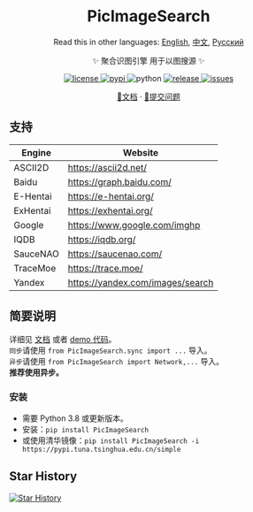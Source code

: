 <div align="center">

# PicImageSearch
Read this in other languages: [English](README.md), [中文](README.cn.md), [Русский](README.ru.md)

✨ 聚合识图引擎 用于以图搜源 ✨

<a href="https://raw.githubusercontent.com/kitUIN/PicImageSearch/master/LICENSE">
    <img src="https://img.shields.io/github/license/kitUIN/PicImageSearch" alt="license">
</a>
<a href="https://pypi.python.org/pypi/PicImageSearch">
    <img src="https://img.shields.io/pypi/v/PicImageSearch" alt="pypi">
</a>
<img src="https://img.shields.io/badge/python-3.8+-blue" alt="python">
<a href="https://github.com/kitUIN/PicImageSearch/releases">
    <img src="https://img.shields.io/github/v/release/kitUIN/PicImageSearch" alt="release">
</a>
<a href="https://github.com/kitUIN/PicImageSearch/issues">
    <img src="https://img.shields.io/github/issues/kitUIN/PicImageSearch" alt="issues">
</a>

<a href="https://pic-image-search.kituin.fun/">📖文档</a>
·
<a href="https://github.com/kitUIN/PicImageSearch/issues/new">🐛提交问题</a>

</div>

## 支持

| Engine   | Website                          |
|----------|----------------------------------|
| ASCII2D  | https://ascii2d.net/             |
| Baidu    | https://graph.baidu.com/         |
| E-Hentai | https://e-hentai.org/            |
| ExHentai | https://exhentai.org/            |
| Google   | https://www.google.com/imghp     |
| IQDB     | https://iqdb.org/                |
| SauceNAO | https://saucenao.com/            |
| TraceMoe | https://trace.moe/               |
| Yandex   | https://yandex.com/images/search |

## 简要说明

详细见 [文档](https://pic-image-search.kituin.fun/) 或者 [demo 代码](demo/cn/)。  
`同步`请使用 `from PicImageSearch.sync import ...` 导入。  
`异步`请使用 `from PicImageSearch import Network,...` 导入。  
**推荐使用异步。**


### 安装

- 需要 Python 3.8 或更新版本。
- 安装：`pip install PicImageSearch`
- 或使用清华镜像：`pip install PicImageSearch -i https://pypi.tuna.tsinghua.edu.cn/simple`


## Star History

[![Star History](https://starchart.cc/kitUIN/PicImageSearch.svg)](https://starchart.cc/kitUIN/PicImageSearch)
